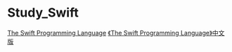 # Study_Swift

[The Swift Programming Language](https://docs.swift.org/swift-book/)
[《The Swift Programming Language》中文版](https://swiftgg.gitbook.io/swift/)